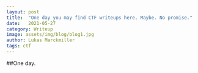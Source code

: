 ```yaml
---
layout: post
title:  "One day you may find CTF writeups here. Maybe. No promise."
date:   2021-05-27
category: Writeup
image: assets/img/blog/blog1.jpg
author: Lukas Marckmiller
tags: ctf
---
```


##One day.